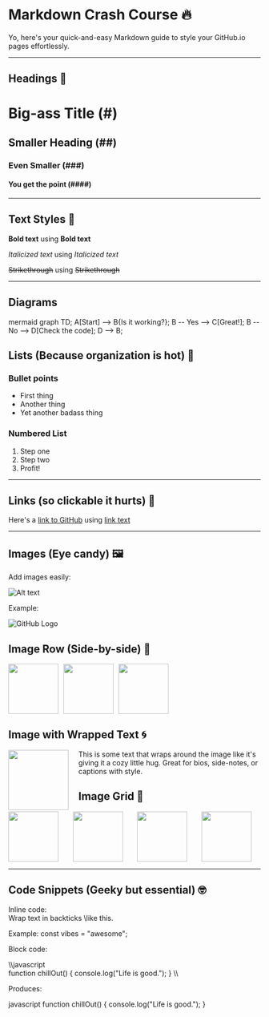 # Markdown Crash Course 🔥

Yo, here's your quick-and-easy Markdown guide to style your GitHub.io pages effortlessly.

---

## Headings 🧢

# Big-ass Title (#)
## Smaller Heading (##)
### Even Smaller (###)
#### You get the point (####)

---

## Text Styles 🎨

**Bold text** using **Bold text**

*Italicized text* using *Italicized text*

~~Strikethrough~~ using ~~Strikethrough~~

---

## Diagrams
mermaid
graph TD;
    A[Start] --> B{Is it working?};
    B -- Yes --> C[Great!];
    B -- No --> D[Check the code];
    D --> B;



## Lists (Because organization is hot) 📝

### Bullet points
- First thing
- Another thing
- Yet another badass thing

### Numbered List
1. Step one
2. Step two
3. Profit!

---

## Links (so clickable it hurts) 🔗

Here's a [link to GitHub](https://github.com/) using [link text](URL)

---

## Images (Eye candy) 🖼️

Add images easily:

![Alt text](image_url_here.png)

Example:

![GitHub Logo](https://github.githubassets.com/images/modules/logos_page/GitHub-Mark.png)

## Image Row (Side-by-side) 🧱

<div style="display: flex; gap: 10px;">
  <img src="https://github.githubassets.com/images/modules/logos_page/GitHub-Mark.png" width="100">
  <img src="https://github.githubassets.com/images/modules/logos_page/GitHub-Mark.png" width="100">
  <img src="https://github.githubassets.com/images/modules/logos_page/GitHub-Mark.png" width="100">
</div>


## Image with Wrapped Text 🌀

<div style="float: left; margin-right: 20px;">
  <img src="https://github.githubassets.com/images/modules/logos_page/GitHub-Mark.png" width="120">
</div>

This is some text that wraps around the image like it's giving it a cozy little hug. Great for bios, side-notes, or captions with style.

## Image Grid 🔲

<div style="display: grid; grid-template-columns: repeat(auto-fit, minmax(100px, 1fr)); gap: 10px;">
  <img src="https://github.githubassets.com/images/modules/logos_page/GitHub-Mark.png" width="100">
  <img src="https://github.githubassets.com/images/modules/logos_page/GitHub-Mark.png" width="100">
  <img src="https://github.githubassets.com/images/modules/logos_page/GitHub-Mark.png" width="100">
  <img src="https://github.githubassets.com/images/modules/logos_page/GitHub-Mark.png" width="100">
</div>

---

## Code Snippets (Geeky but essential) 🤓

Inline code:  
Wrap text in backticks \like this\.

Example: const vibes = "awesome";

Block code:

\\\javascript  
function chillOut() {
  console.log("Life is good.");
}
\\\

Produces:

javascript
function chillOut() {
  console.log("Life is good.");
}

